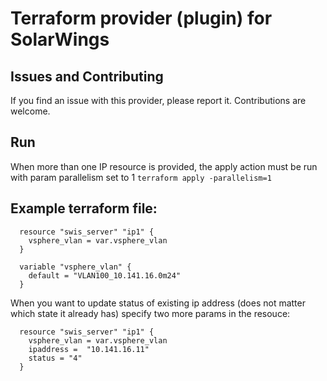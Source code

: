 # Terraform provider (plugin) for SolarWings

## Issues and Contributing
If you find an issue with this provider, please report it. Contributions are welcome.

## Run
When more than one IP resource is provided, the apply action must be run with param parallelism set to 1
  ```terraform apply -parallelism=1```

## Example terraform file:
```
  resource "swis_server" "ip1" {
    vsphere_vlan = var.vsphere_vlan
  }
  
  variable "vsphere_vlan" {
    default = "VLAN100_10.141.16.0m24"
  }
```

When you want to update status of existing ip address (does not matter which state it already has) specify two more params in the resouce:
```
  resource "swis_server" "ip1" {
    vsphere_vlan = var.vsphere_vlan
    ipaddress =  "10.141.16.11"
    status = "4"
  }
```